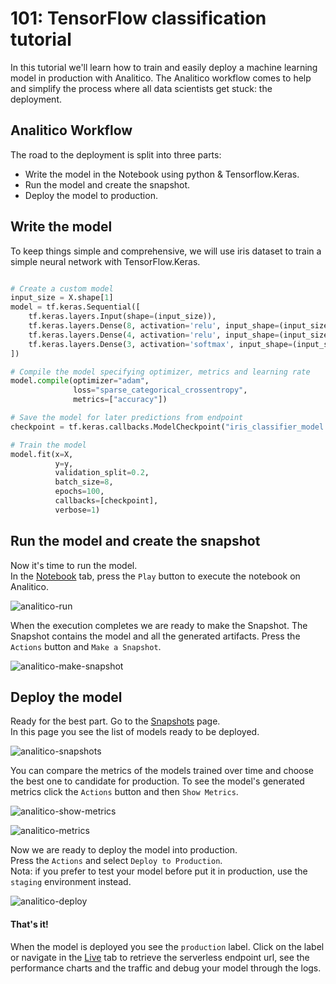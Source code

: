 # 101: TensorFlow classification tutorial

In this tutorial we'll learn how to train and easily deploy a machine learning model in production with Analitico. The Analitico workflow comes to help and simplify the process where all data scientists get stuck: the deployment.
  
## Analitico Workflow

The road to the deployment is split into three parts:
- Write the model in the Notebook using python & Tensorflow.Keras.
- Run the model and create the snapshot.
- Deploy the model to production.


## Write the model

To keep things simple and comprehensive, we will use iris dataset to train a simple neural network with TensorFlow.Keras.

```python

# Create a custom model
input_size = X.shape[1]
model = tf.keras.Sequential([
    tf.keras.layers.Input(shape=(input_size)),
    tf.keras.layers.Dense(8, activation='relu', input_shape=(input_size, )),
    tf.keras.layers.Dense(4, activation='relu', input_shape=(input_size, )),
    tf.keras.layers.Dense(3, activation='softmax', input_shape=(input_size, ))
])

# Compile the model specifying optimizer, metrics and learning rate
model.compile(optimizer="adam",
              loss="sparse_categorical_crossentropy",
              metrics=["accuracy"])    

# Save the model for later predictions from endpoint
checkpoint = tf.keras.callbacks.ModelCheckpoint("iris_classifier_model.hdf5", save_best_only=True)

# Train the model
model.fit(x=X,
          y=y,
          validation_split=0.2,
          batch_size=8,
          epochs=100,
          callbacks=[checkpoint],
          verbose=1)

```

## Run the model and create the snapshot

Now it's time to run the model.  
In the [Notebook](https://analitico.ai/app/recipes/rx_tensorflow_classification/notebook) tab, press the `Play` button to execute the notebook on Analitico.

![analitico-run](https://analitico.ai/assets/gallery/run-notebook.png "Analitico Run Notebook")

When the execution completes we are ready to make the Snapshot. The Snapshot contains the model and all the generated artifacts. 
Press the `Actions` button and `Make a Snapshot`. 

![analitico-make-snapshot](https://analitico.ai/assets/gallery/make-snapshot.png "Analitico Make s Snapshot")

## Deploy the model

Ready for the best part. Go to the [Snapshots](https://analitico.ai/app/recipes/rx_tensorflow_classification/snapshots) page.  
In this page you see the list of models ready to be deployed.

![analitico-snapshots](https://analitico.ai/assets/gallery/snapshots.png "Analitico Snapshots page")

You can compare the metrics of the models trained over time and choose the best one to candidate for production.
To see the model's generated metrics click the `Actions` button and then `Show Metrics`.

![analitico-show-metrics](https://analitico.ai/assets/gallery/show-metrics.png "Analitico Show Metrics")

![analitico-metrics](https://analitico.ai/assets/gallery/metrics.png "Analitico Snapshot's metrics")

Now we are ready to deploy the model into production.  
Press the `Actions` and select `Deploy to Production`.  
Nota: if you prefer to test your model before put it in production, use the `staging` environment instead.  

![analitico-deploy](https://analitico.ai/assets/gallery/deploy.png "Analitico Deployment")


#### That's it!
When the model is deployed you see the `production` label. Click on the label or navigate in the [Live](https://analitico.ai/app/recipes/rx_tensorflow_classification/live) tab to retrieve the serverless endpoint url, see the performance charts and the traffic and debug your model through the logs.






